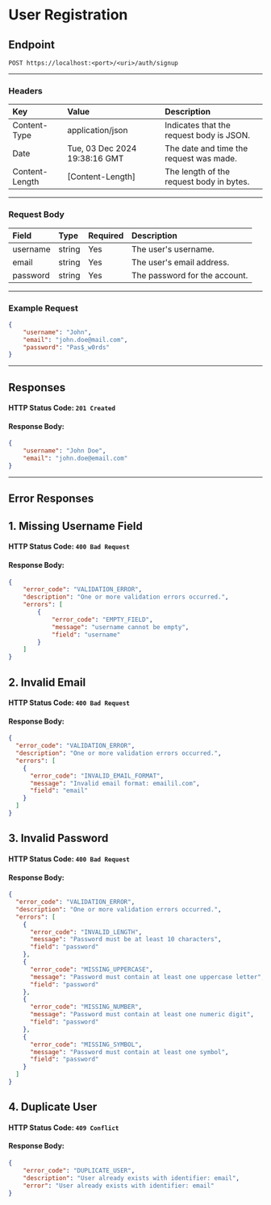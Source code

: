 # User Registration
## Endpoint
```
POST https://localhost:<port>/<uri>/auth/signup
```
---
### Headers
| Key             | Value                         | Description                              |
| :-------------- | :---------------------------- | :----------------------------------------|
| Content-Type    | application/json              | Indicates that the request body is JSON. |
| Date            | Tue, 03 Dec 2024 19:38:16 GMT | The date and time the request was made.  |
| Content-Length  | [Content-Length]              | The length of the request body in bytes. |
---
### Request Body
| Field     | Type    | Required  | Description                    |
|:----------|:--------|:----------|:-------------------------------|
| username  | string  | Yes       | The user's username.
| email     | string  | Yes       | The user's email address.      |
| password  | string  | Yes       | The password for the account.  |
---
### Example Request
```json
{
    "username": "John",
    "email": "john.doe@mail.com",
    "password": "Pas$_w0rds"
}

```
---
## Responses
#### HTTP Status Code: `201 Created`
#### Response Body:
```json
{
    "username": "John Doe",
    "email": "john.doe@email.com"
}
```
---
## Error Responses
## 1. Missing Username Field
#### HTTP Status Code: `400 Bad Request`
#### Response Body:
```json
{
    "error_code": "VALIDATION_ERROR",
    "description": "One or more validation errors occurred.",
    "errors": [
        {
            "error_code": "EMPTY_FIELD",
            "message": "username cannot be empty",
            "field": "username"
        }
    ]
}
```

## 2. Invalid Email
#### HTTP Status Code: `400 Bad Request`
#### Response Body:
```json
{
  "error_code": "VALIDATION_ERROR",
  "description": "One or more validation errors occurred.",
  "errors": [
    {
      "error_code": "INVALID_EMAIL_FORMAT",
      "message": "Invalid email format: emailil.com",
      "field": "email"
    }
  ]
}
```

## 3. Invalid Password
#### HTTP Status Code: `400 Bad Request`
#### Response Body:
```json
{
  "error_code": "VALIDATION_ERROR",
  "description": "One or more validation errors occurred.",
  "errors": [
    {
      "error_code": "INVALID_LENGTH",
      "message": "Password must be at least 10 characters",
      "field": "password"
    },
    {
      "error_code": "MISSING_UPPERCASE",
      "message": "Password must contain at least one uppercase letter",
      "field": "password"
    },
    {
      "error_code": "MISSING_NUMBER",
      "message": "Password must contain at least one numeric digit",
      "field": "password"
    },
    {
      "error_code": "MISSING_SYMBOL",
      "message": "Password must contain at least one symbol",
      "field": "password"
    }
  ]
}
```

## 4. Duplicate User
#### HTTP Status Code: `409 Conflict`
#### Response Body:
```json
{
    "error_code": "DUPLICATE_USER",
    "description": "User already exists with identifier: email",
    "error": "User already exists with identifier: email"
}
```





